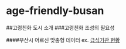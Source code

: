 # age-friendly-busan
##고령친화 도시 소개
###고령친화 조성의 필요성

####부산시 어르신 맞춤형 데이터
ex. [급식기관 현황](https://www.data.go.kr/data/3076438/fileData.do)
